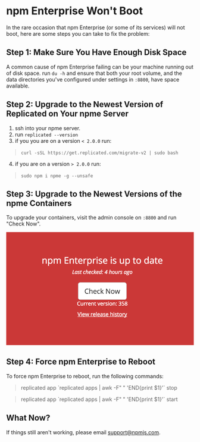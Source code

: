 # npm Enterprise Won't Boot

In the rare occasion that npm Enterprise (or some of its services)
will not boot, here are some steps you can take to fix the problem:

## Step 1: Make Sure You Have Enough Disk Space

A common cause of npm Enterprise failing can be your machine running out of
disk space. run `du -h` and ensure that both your root volume, and the data
directories you've configured under settings in `:8800`, have space available.

## Step 2: Upgrade to the Newest Version of Replicated on Your npme Server

1. ssh into your npme server.
2. run `replicated --version`
3. if you you are on a version `< 2.0.0` run:
  > `curl -sSL https://get.replicated.com/migrate-v2 | sudo bash`
4. if you are on a version `> 2.0.0` run:
  > `sudo npm i npme -g --unsafe`

## Step 3: Upgrade to the Newest Versions of the npme Containers

To upgrade your containers, visit the admin console on `:8800` and
run "Check Now".

  ![Check Now](/gitbook/images/upgrade.png)

## Step 4: Force npm Enterprise to Reboot

To force npm Enterprise to reboot, run the following commands:

  > replicated app &#96;replicated apps | awk -F" " 'END{print $1}'&#96; stop

  > replicated app &#96;replicated apps | awk -F" " 'END{print $1}'&#96; start

## What Now?

If things still aren't working, please email [support@npmjs.com].

[support@npmjs.com]: mailto:support@npmjs.com
